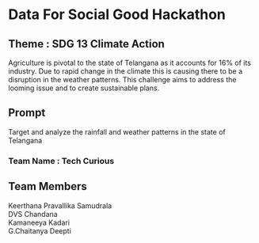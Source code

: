 # Data For Social Good Hackathon

<h2>Theme : SDG 13 Climate Action</h2>
Agriculture is pivotal to the state of Telangana as it accounts for 16% of its industry. Due to rapid change in the climate this is causing there to be a disruption in the weather patterns.
This challenge aims to address the looming issue and to create sustainable plans.

<h2>Prompt</h2>
Target and analyze the rainfall and weather patterns in the state of Telangana

<h3>Team Name : Tech Curious</h3>

<h2>Team Members</h2>
Keerthana Pravallika Samudrala<br >
DVS Chandana<br >
Kamaneeya Kadari<br >
G.Chaitanya Deepti<br >
